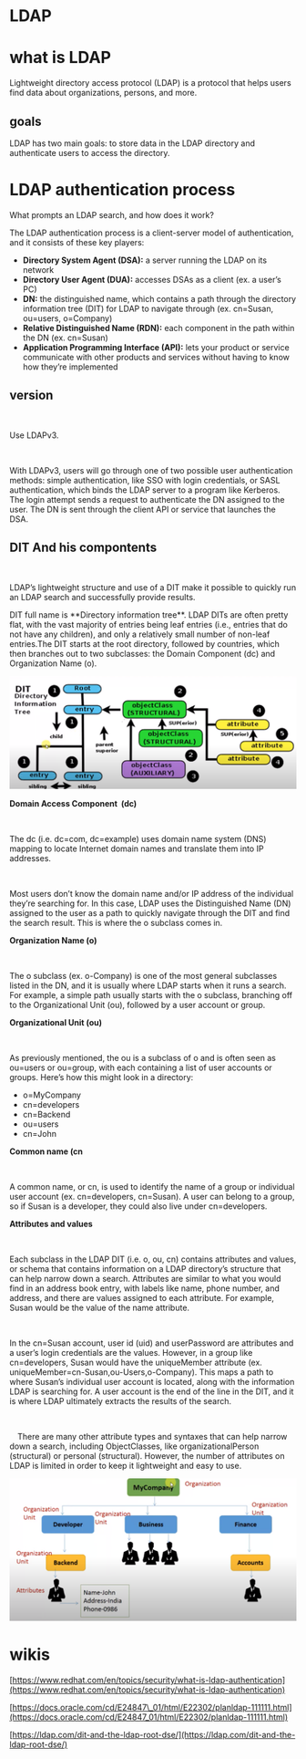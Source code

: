 # LDAP 
# what is <strong>LDAP</strong>
<p>Lightweight directory access protocol (LDAP) is a protocol that helps users find data about organizations, persons, and more.</p>

## goals
<p>LDAP has two main goals: to store data in the LDAP directory and authenticate users to access the directory.</p>



# LDAP authentication process
<p>What prompts an LDAP search, and how does it work?</p>

<p>The LDAP authentication process is a client-server model of authentication, and it consists of these key players: </p>

- <strong>Directory System Agent (DSA):</strong> a server running the LDAP on its network
- <strong>Directory User Agent (DUA):</strong> accesses DSAs as a client (ex. a user’s PC)
- <strong>DN:</strong> the distinguished name, which contains a path through the directory information tree (DIT) for LDAP to navigate through (ex. cn=Susan, ou=users, o=Company)
- <strong>Relative Distinguished Name (RDN):</strong> each component in the path within the DN (ex. cn=Susan)
- <strong>Application Programming Interface (API):</strong> lets your product or service communicate with other products and services without having to know how they’re implemented

## version 
  <p>Use LDAPv3.</p>

  <p>With LDAPv3, users will go through one of two possible user authentication methods: simple authentication, like SSO with login credentials, or SASL authentication, which binds the LDAP server to a program like Kerberos. The login attempt sends a request to authenticate the DN assigned to the user. The DN is sent through the client API or service that launches the DSA.</p>



## DIT And his compontents
   <p>LDAP’s lightweight structure and use of a DIT make it possible to quickly run an LDAP search and successfully provide results.</p>

   <p>DIT full name is **Directory information tree**. LDAP DITs are often pretty flat, with the vast majority of entries being leaf entries (i.e., entries that do not have any children), and only a relatively small number of non-leaf entries.The DIT starts at the root directory, followed by countries, which then branches out to two subclasses: the Domain Component (dc) and Organization Name (o).</p>



![image](images/s9K9P6m_bvLcymk7fjpmygQ7jcpbHqJgdzL9hGpQ-a8.png)



<strong>Domain Access Component  (dc)</strong>

   <p>The dc (i.e. dc=com, dc=example) uses domain name system (DNS) mapping to locate Internet domain names and translate them into IP addresses. </p>

   <p>Most users don’t know the domain name and/or IP address of the individual they’re searching for. In this case, LDAP uses the Distinguished Name (DN) assigned to the user as a path to quickly navigate through the DIT and find the search result. This is where the o subclass comes in. </p>

<strong>Organization Name (o)</strong>

   <p>The o subclass (ex. o-Company) is one of the most general subclasses listed in the DN, and it is usually where LDAP starts when it runs a search. For example, a simple path usually starts with the o subclass, branching off to the Organizational Unit (ou), followed by a user account or group. </p>

<strong>Organizational Unit (ou)</strong>

    <p>As previously mentioned, the ou is a subclass of o and is often seen as ou=users or ou=group, with each containing a list of user accounts or groups. Here’s how this might look in a directory:</p>

- o=MyCompany
- cn=developers
- cn=Backend
- ou=users
- cn=John 

<strong>Common name (cn</strong>

    <p>A common name, or cn, is used to identify the name of a group or individual user account (ex. cn=developers, cn=Susan). A user can belong to a group, so if Susan is a developer, they could also live under cn=developers. </p>

<strong>Attributes and values</strong>

    <p>Each subclass in the LDAP DIT (i.e. o, ou, cn) contains attributes and values, or schema that contains information on a LDAP directory’s structure that can help narrow down a search. Attributes are similar to what you would find in an address book entry, with labels like name, phone number, and address, and there are values assigned to each attribute. For example, Susan would be the value of the name attribute.</p>

   <p>In the cn=Susan account, user id (uid) and userPassword are attributes and a user’s login credentials are the values. However, in a group like cn=developers, Susan would have the uniqueMember attribute (ex. uniqueMember=cn-Susan,ou-Users,o-Company). This maps a path to where Susan’s individual user account is located, along with the information LDAP is searching for. A user account is the end of the line in the DIT, and it is where LDAP ultimately extracts the results of the search. </p>

  <p> There are many other attribute types and syntaxes that can help narrow down a search, including ObjectClasses, like organizationalPerson (structural) or personal (structural). However, the number of attributes on LDAP is limited in order to keep it lightweight and easy to use.</p>



![image](images/xQiPnvV00NlOmziICmG6b1GucqcPB3-LAHP6L7uw6Gw.png)

# wikis
[https://www.redhat.com/en/topics/security/what-is-ldap-authentication](https://www.redhat.com/en/topics/security/what-is-ldap-authentication)

[https://docs.oracle.com/cd/E24847\_01/html/E22302/planldap-111111.html](https://docs.oracle.com/cd/E24847_01/html/E22302/planldap-111111.html)

[https://ldap.com/dit-and-the-ldap-root-dse/](https://ldap.com/dit-and-the-ldap-root-dse/)
